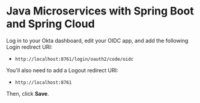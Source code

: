 
# Java Microservices with Spring Boot and Spring Cloud
 
Log in to your Okta dashboard, edit your OIDC app, and add the following Login redirect URI:

* `http://localhost:8761/login/oauth2/code/oidc`

You'll also need to add a Logout redirect URI:

* `http://localhost:8761`

Then, click **Save**.
